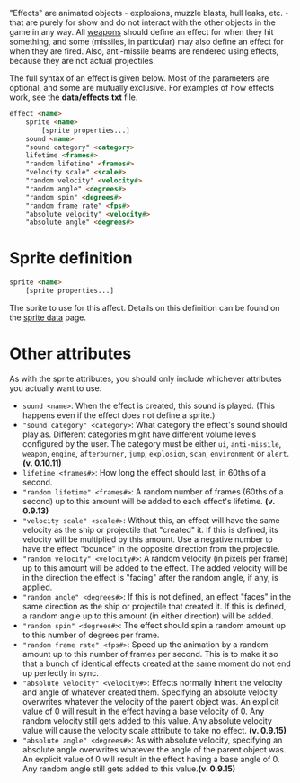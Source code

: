 "Effects" are animated objects - explosions, muzzle blasts, hull leaks, etc. - that are purely for show and do not interact with the other objects in the game in any way. All [weapons](https://github.com/endless-sky/endless-sky/wiki/CreatingOutfits) should define an effect for when they hit something, and some (missiles, in particular) may also define an effect for when they are fired. Also, anti-missile beams are rendered using effects, because they are not actual projectiles.

The full syntax of an effect is given below. Most of the parameters are optional, and some are mutually exclusive. For examples of how effects work, see the **data/effects.txt** file.

```html
effect <name>
	sprite <name>
		[sprite properties...]
	sound <name>
	"sound category" <category>
	lifetime <frames#>
	"random lifetime" <frames#>
	"velocity scale" <scale#>
	"random velocity" <velocity#>
	"random angle" <degrees#>
	"random spin" <degrees#>
	"random frame rate" <fps#>
	"absolute velocity" <velocity#>
	"absolute angle" <degrees#>
```

# Sprite definition

```html
sprite <name>
	[sprite properties...]
```

The sprite to use for this affect. Details on this definition can be found on the [sprite data](SpriteData) page.

# Other attributes

As with the sprite attributes, you should only include whichever attributes you actually want to use.

* `sound <name>`: When the effect is created, this sound is played. (This happens even if the effect does not define a sprite.)
* `"sound category" <category>`: What category the effect's sound should play as. Different categories might have different volume levels configured by the user. The category must be either `ui`, `anti-missile`, `weapon`, `engine`, `afterburner`, `jump`, `explosion`, `scan`, `environment` or `alert`. **(v. 0.10.11)**
* `lifetime <frames#>`: How long the effect should last, in 60ths of a second.
* `"random lifetime" <frames#>`: A random number of frames (60ths of a second) up to this amount will be added to each effect's lifetime. **(v. 0.9.13)**
* `"velocity scale" <scale#>`: Without this, an effect will have the same velocity as the ship or projectile that "created" it. If this is defined, its velocity will be multiplied by this amount. Use a negative number to have the effect "bounce" in the opposite direction from the projectile.
* `"random velocity" <velocity#>`: A random velocity (in pixels per frame) up to this amount will be added to the effect. The added velocity will be in the direction the effect is "facing" after the random angle, if any, is applied.
* `"random angle" <degrees#>`: If this is not defined, an effect "faces" in the same direction as the ship or projectile that created it. If this is defined, a random angle up to this amount (in either direction) will be added.
* `"random spin" <degrees#>`: The effect should spin a random amount up to this number of degrees per frame.
* `"random frame rate" <fps#>`: Speed up the animation by a random amount up to this number of frames per second. This is to make it so that a bunch of identical effects created at the same moment do not end up perfectly in sync.
* `"absolute velocity" <velocity#>`: Effects normally inherit the velocity and angle of whatever created them. Specifying an absolute velocity overwrites whatever the velocity of the parent object was. An explicit value of 0 will result in the effect having a base velocity of 0. Any random velocity still gets added to this value. Any absolute velocity value will cause the velocity scale attribute to take no effect. **(v. 0.9.15)**
* `"absolute angle" <degrees#>`: As with absolute velocity, specifying an absolute angle overwrites whatever the angle of the parent object was. An explicit value of 0 will result in the effect having a base angle of 0. Any random angle still gets added to this value.**(v. 0.9.15)**